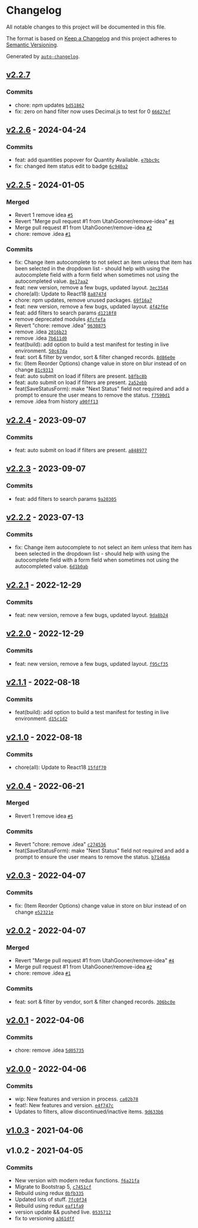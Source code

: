 # Changelog

All notable changes to this project will be documented in this file.

The format is based on [Keep a Changelog](https://keepachangelog.com/en/1.0.0/)
and this project adheres to [Semantic Versioning](https://semver.org/spec/v2.0.0.html).

Generated by [`auto-changelog`](https://github.com/CookPete/auto-changelog).

## [v2.2.7](https://github.com/ChumsInc/product-status/compare/v2.2.6...v2.2.7)

### Commits

- chore: npm updates [`bd51862`](https://github.com/ChumsInc/product-status/commit/bd51862baca52457595371a11dccdd712cd042f8)
- fix: zero on hand filter now uses Decimal.js to test for 0 [`66627ef`](https://github.com/ChumsInc/product-status/commit/66627ef00c8becb78e6cdd4382ca81d0593c5026)

## [v2.2.6](https://github.com/ChumsInc/product-status/compare/v2.2.5...v2.2.6) - 2024-04-24

### Commits

- feat: add quantities popover for Quantity Available. [`e7bbc9c`](https://github.com/ChumsInc/product-status/commit/e7bbc9c1b0b52dd6169155bd16438d641ee44845)
- fix: changed item status edit to badge [`6c940a2`](https://github.com/ChumsInc/product-status/commit/6c940a2973859f76a11a9539e1d17688d48dc322)

## [v2.2.5](https://github.com/ChumsInc/product-status/compare/v2.2.4...v2.2.5) - 2024-01-05

### Merged

- Revert 1 remove idea [`#5`](https://github.com/ChumsInc/product-status/pull/5)
- Revert "Merge pull request #1 from UtahGooner/remove-idea" [`#4`](https://github.com/ChumsInc/product-status/pull/4)
- Merge pull request #1 from UtahGooner/remove-idea [`#2`](https://github.com/ChumsInc/product-status/pull/2)
- chore: remove .idea [`#1`](https://github.com/ChumsInc/product-status/pull/1)

### Commits

- fix: Change item autocomplete to not select an item unless that item has been selected in the dropdown list - should help with using the autocomplete field with a form field when sometimes not using the autocompleted value. [`8e17aa2`](https://github.com/ChumsInc/product-status/commit/8e17aa242bc4814e90507ea5c8dae1f46e18de23)
- feat: new version, remove a few bugs, updated layout. [`3ec3544`](https://github.com/ChumsInc/product-status/commit/3ec35447d04e09586c07dfd34458cb26732e653d)
- chore(all): Update to React18 [`8a8747d`](https://github.com/ChumsInc/product-status/commit/8a8747dc8f7ede5da70f4fe44e9a792c047f14ca)
- chore: npm updates, remove unused packages. [`69f16a7`](https://github.com/ChumsInc/product-status/commit/69f16a71faaa869756d618cfaab6ec7c408699dc)
- feat: new version, remove a few bugs, updated layout. [`4f42f6e`](https://github.com/ChumsInc/product-status/commit/4f42f6e7cc273c389261106c32e5f79a131456e7)
- feat: add filters to search params [`d1218f8`](https://github.com/ChumsInc/product-status/commit/d1218f892dbb2901f63d00d840211165562f56f7)
- remove deprecated modules [`4fcfefa`](https://github.com/ChumsInc/product-status/commit/4fcfefae61b0c307e108039544c67690aa73850a)
- Revert "chore: remove .idea" [`9630875`](https://github.com/ChumsInc/product-status/commit/9630875f3e25b35ec81918b4b4ec97439932182a)
- remove .idea [`2016b23`](https://github.com/ChumsInc/product-status/commit/2016b232eed25b075bb7b6c43fde38c776fafc1c)
- remove .idea [`7b611d0`](https://github.com/ChumsInc/product-status/commit/7b611d035d335013df3ef1ac9fb4b1fd39be9d8d)
- feat(build): add option to build a test manifest for testing in live environment. [`50c67da`](https://github.com/ChumsInc/product-status/commit/50c67da900224ff9c83f293d5b80714ebf29afa1)
- feat: sort & filter by vendor, sort & filter changed records. [`8d86e0e`](https://github.com/ChumsInc/product-status/commit/8d86e0eae32e165d809a2e9e52da21a45e12b131)
- fix: (Item Reorder Options) change value in store on blur instead of on change [`81c9313`](https://github.com/ChumsInc/product-status/commit/81c9313c2d7839609012fca3bea32703b8b430c2)
- feat: auto submit on load if filters are present. [`b8fbc8b`](https://github.com/ChumsInc/product-status/commit/b8fbc8bba91c97ce4a5d6c0a7f5fc47f5b887744)
- feat: auto submit on load if filters are present. [`2a52ebb`](https://github.com/ChumsInc/product-status/commit/2a52ebb3b407a40f1cddc272b3f324bcb530a96c)
- feat(SaveStatusForm): make "Next Status" field not required and add a prompt to ensure the user means to remove the status. [`f7590d1`](https://github.com/ChumsInc/product-status/commit/f7590d161cccb5c858401152432a761da58fcc53)
- remove .idea from history [`a90ff13`](https://github.com/ChumsInc/product-status/commit/a90ff134ccc994c36df522068d73a2aac65908cb)

## [v2.2.4](https://github.com/ChumsInc/product-status/compare/v2.2.3...v2.2.4) - 2023-09-07

### Commits

- feat: auto submit on load if filters are present. [`a848977`](https://github.com/ChumsInc/product-status/commit/a84897748b1601201480c55063218fcfc292f6b3)

## [v2.2.3](https://github.com/ChumsInc/product-status/compare/v2.2.2...v2.2.3) - 2023-09-07

### Commits

- feat: add filters to search params [`9a20305`](https://github.com/ChumsInc/product-status/commit/9a203052b92ddc67d8012b49be0a61e481d62d0f)

## [v2.2.2](https://github.com/ChumsInc/product-status/compare/v2.2.1...v2.2.2) - 2023-07-13

### Commits

- fix: Change item autocomplete to not select an item unless that item has been selected in the dropdown list - should help with using the autocomplete field with a form field when sometimes not using the autocompleted value. [`6d1b0ab`](https://github.com/ChumsInc/product-status/commit/6d1b0abad6f3acbd9462396184ab4936841fc7ce)

## [v2.2.1](https://github.com/ChumsInc/product-status/compare/v2.2.0...v2.2.1) - 2022-12-29

### Commits

- feat: new version, remove a few bugs, updated layout. [`9da8b24`](https://github.com/ChumsInc/product-status/commit/9da8b243aa8fb398bc550907d6bb551421bb778e)

## [v2.2.0](https://github.com/ChumsInc/product-status/compare/v2.1.1...v2.2.0) - 2022-12-29

### Commits

- feat: new version, remove a few bugs, updated layout. [`f95cf35`](https://github.com/ChumsInc/product-status/commit/f95cf355b9f243878ecfc3f152f93e3671b02b1a)

## [v2.1.1](https://github.com/ChumsInc/product-status/compare/v2.1.0...v2.1.1) - 2022-08-18

### Commits

- feat(build): add option to build a test manifest for testing in live environment. [`d15c1d2`](https://github.com/ChumsInc/product-status/commit/d15c1d2f5aa12044b05dfd676fdb90618b4d1085)

## [v2.1.0](https://github.com/ChumsInc/product-status/compare/v2.0.4...v2.1.0) - 2022-08-18

### Commits

- chore(all): Update to React18 [`15fdf70`](https://github.com/ChumsInc/product-status/commit/15fdf7093db73b5c435c60b5ff8792c74156ef9c)

## [v2.0.4](https://github.com/ChumsInc/product-status/compare/v2.0.3...v2.0.4) - 2022-06-21

### Merged

- Revert 1 remove idea [`#5`](https://github.com/ChumsInc/product-status/pull/5)

### Commits

- Revert "chore: remove .idea" [`c274536`](https://github.com/ChumsInc/product-status/commit/c274536dfbd7c7c5a06ae64b64eca89ceb5efd16)
- feat(SaveStatusForm): make "Next Status" field not required and add a prompt to ensure the user means to remove the status. [`b71464a`](https://github.com/ChumsInc/product-status/commit/b71464ae6b48de0096dc1f1588b45ad219432bb4)

## [v2.0.3](https://github.com/ChumsInc/product-status/compare/v2.0.2...v2.0.3) - 2022-04-07

### Commits

- fix: (Item Reorder Options) change value in store on blur instead of on change [`e52321e`](https://github.com/ChumsInc/product-status/commit/e52321e8b8fdc101d4d3c5128fc043b8607ef4a9)

## [v2.0.2](https://github.com/ChumsInc/product-status/compare/v2.0.1...v2.0.2) - 2022-04-07

### Merged

- Revert "Merge pull request #1 from UtahGooner/remove-idea" [`#4`](https://github.com/ChumsInc/product-status/pull/4)
- Merge pull request #1 from UtahGooner/remove-idea [`#2`](https://github.com/ChumsInc/product-status/pull/2)
- chore: remove .idea [`#1`](https://github.com/ChumsInc/product-status/pull/1)

### Commits

- feat: sort & filter by vendor, sort & filter changed records. [`306bc0e`](https://github.com/ChumsInc/product-status/commit/306bc0edb7fd36e69707359ef219d1dfb3ec3745)

## [v2.0.1](https://github.com/ChumsInc/product-status/compare/v2.0.0...v2.0.1) - 2022-04-06

### Commits

- chore: remove .idea [`5d05735`](https://github.com/ChumsInc/product-status/commit/5d0573554c98435bf99d70ccd99c958d27148718)

## [v2.0.0](https://github.com/ChumsInc/product-status/compare/v1.0.3...v2.0.0) - 2022-04-06

### Commits

- wip: New features and version in process. [`ca02b78`](https://github.com/ChumsInc/product-status/commit/ca02b78fe0bf1cdfa8423b47bf1654f7f2b07fd1)
- feat!: New features and version. [`e4f747c`](https://github.com/ChumsInc/product-status/commit/e4f747ca4dddcc34067e755d553809d98fe79c21)
- Updates to filters, allow discontinued/inactive items. [`9d633b6`](https://github.com/ChumsInc/product-status/commit/9d633b695d9c4ec67b502d30d7dac96e4af7407f)

## [v1.0.3](https://github.com/ChumsInc/product-status/compare/v1.0.2...v1.0.3) - 2021-04-06

## v1.0.2 - 2021-04-05

### Commits

- New version with modern redux functions. [`f6a21fa`](https://github.com/ChumsInc/product-status/commit/f6a21fa10606ff09ee96258d051ce17fc1a58169)
- Migrate to Bootstrap 5, [`c7451cf`](https://github.com/ChumsInc/product-status/commit/c7451cfbb1f6c2e2aa4f98739eb57ec95b3e15f5)
- Rebuild using redux [`0bfb335`](https://github.com/ChumsInc/product-status/commit/0bfb335db15310cb62c081ec5bd0df087668a6f9)
- Updated lots of stuff. [`7fc0f34`](https://github.com/ChumsInc/product-status/commit/7fc0f34eabea3fce8cbc4e9faee5b333834b96b2)
- Rebuild using redux [`eaf1fa9`](https://github.com/ChumsInc/product-status/commit/eaf1fa944480c5413745195de6dd11979aa543c3)
- version update && pushed live. [`0535712`](https://github.com/ChumsInc/product-status/commit/0535712efbab743cd0a49587a916be9c468b8296)
- fix to versioning [`a361dff`](https://github.com/ChumsInc/product-status/commit/a361dff2e8ae39d07e4513a63272a992132355f1)
